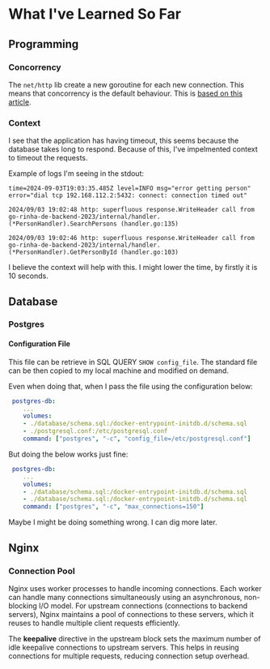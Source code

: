 # What I've Learned So Far

## Programming

### Concorrency
The `net/http` lib create a new goroutine for each new connection. This means that concorrency is the default behaviour. This is [based on this article](https://eli.thegreenplace.net/2021/life-of-an-http-request-in-a-go-server/).


### Context

I see that the application has having timeout, this seems because the database takes long to respond. Because of this, I've impelmented context to timeout the requests.

Example of logs I'm seeing in the stdout:
```log
time=2024-09-03T19:03:35.485Z level=INFO msg="error getting person" error="dial tcp 192.168.112.2:5432: connect: connection timed out"

2024/09/03 19:02:48 http: superfluous response.WriteHeader call from go-rinha-de-backend-2023/internal/handler.(*PersonHandler).SearchPersons (handler.go:135)

2024/09/03 19:02:46 http: superfluous response.WriteHeader call from go-rinha-de-backend-2023/internal/handler.(*PersonHandler).GetPersonById (handler.go:103)
```

I believe the context will help with this. I might lower the time, by firstly it is 10 seconds.

## Database

### Postgres

#### Configuration File
This file can be retrieve in SQL QUERY `SHOW config_file`. The standard file can be then copied to my local machine and modified on demand.

Even when doing that, when I pass the file using the configuration below:
```yaml
 postgres-db:
    ...
    volumes:
    - ./database/schema.sql:/docker-entrypoint-initdb.d/schema.sql
    - ./postgresql.conf:/etc/postgresql.conf
    command: ["postgres", "-c", "config_file=/etc/postgresql.conf"]
```
But doing the below works just fine:
```yaml
 postgres-db:
    ...
    volumes:
    - ./database/schema.sql:/docker-entrypoint-initdb.d/schema.sql
    - ./database/schema.sql:/docker-entrypoint-initdb.d/schema.sql
    command: ["postgres", "-c", "max_connections=150"]
```

Maybe I might be doing something wrong. I can dig more later.

## Nginx

### Connection Pool
Nginx uses worker processes to handle incoming connections. Each worker can handle many connections simultaneously using an asynchronous, non-blocking I/O model. For upstream connections (connections to backend servers), Nginx maintains a pool of connections to these servers, which it reuses to handle multiple client requests efficiently.

The **keepalive** directive in the upstream block sets the maximum number of idle keepalive connections to upstream servers. This helps in reusing connections for multiple requests, reducing connection setup overhead.